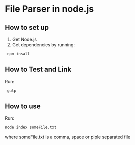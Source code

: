File Parser in node.js
==================================================

How to set up
--------------------------------------
1. Get Node.js
2. Get dependencies by running:
```bash
 npm insall
```

How to Test and Link
--------------------------------------
Run:
```bash
 gulp
```

How to use
--------------------------------------
Run:
```bash
node index someFile.txt
```

where someFile.txt is a comma, space or piple separated file
